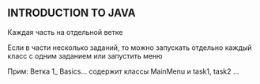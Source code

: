 INTRODUCTION TO JAVA
-------------------------------------------------------------
Каждая часть на отдельной ветке

Если в части несколько заданий, то можно запускать отдельно каждый класс с одним заданием или запустить меню

Прим: Ветка 1_ Basics... содержит классы MainMenu и task1, task2 ...
